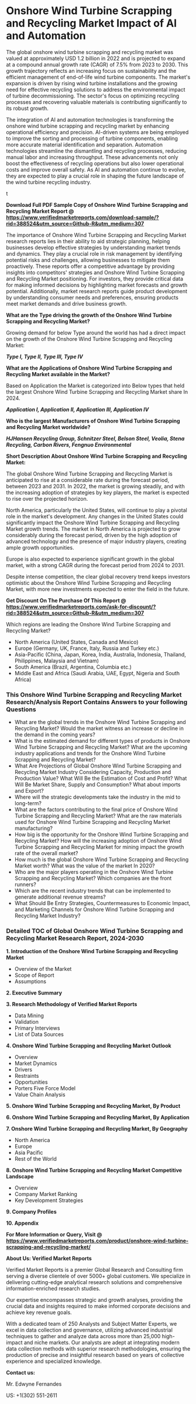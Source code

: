 <meta name="title" content="Global Onshore Wind Turbine Scrapping and Recycling Market Impact of AI and Automation"><meta name="description" content="The global onshore wind turbine scrapping and recycling market was valued at approximately USD 1.2 billion in 2022 and is projected to expand at a compound annual grow"><meta name="title" content="Onshore Wind Turbine Scrapping and Recycling Market Size, Share, Scope, Trends, Growth, Opportunities, Analysis, Forecast"><h1>Onshore Wind Turbine Scrapping and Recycling Market Impact of AI and Automation</h1><p>The global onshore wind turbine scrapping and recycling market was valued at approximately USD 1.2 billion in 2022 and is projected to expand at a compound annual growth rate (CAGR) of 7.5% from 2023 to 2030. This growth trajectory reflects an increasing focus on sustainability and the efficient management of end-of-life wind turbine components. The market's expansion is driven by rising wind turbine installations and the growing need for effective recycling solutions to address the environmental impact of turbine decommissioning. The sector's focus on optimizing recycling processes and recovering valuable materials is contributing significantly to its robust growth.</p><p>The integration of AI and automation technologies is transforming the onshore wind turbine scrapping and recycling market by enhancing operational efficiency and precision. AI-driven systems are being employed to improve the sorting and processing of turbine components, enabling more accurate material identification and separation. Automation technologies streamline the dismantling and recycling processes, reducing manual labor and increasing throughput. These advancements not only boost the effectiveness of recycling operations but also lower operational costs and improve overall safety. As AI and automation continue to evolve, they are expected to play a crucial role in shaping the future landscape of the wind turbine recycling industry.</p>t</p><p id="" class=""><strong>Download Full PDF Sample Copy of Onshore Wind Turbine Scrapping and Recycling Market Report @ <a href="https://www.verifiedmarketreports.com/download-sample/?rid=388524&utm_source=Github-R&utm_medium=307" target="_blank">https://www.verifiedmarketreports.com/download-sample/?rid=388524&utm_source=Github-R&utm_medium=307</a></strong></p><p>The importance of&nbsp;Onshore Wind Turbine Scrapping and Recycling Market research reports lies in their ability to aid strategic planning, helping businesses develop effective strategies by understanding market trends and dynamics. They play a crucial role in risk management by identifying potential risks and challenges, allowing businesses to mitigate them proactively. These reports offer a competitive advantage by providing insights into competitors' strategies and Onshore Wind Turbine Scrapping and Recycling Market positioning. For investors, they provide critical data for making informed decisions by highlighting market forecasts and growth potential. Additionally, market research reports guide product development by understanding consumer needs and preferences, ensuring products meet market demands and drive business growth.</p><p><strong>What are the&nbsp;Type driving the growth of the Onshore Wind Turbine Scrapping and Recycling Market?</strong></p><p id="" class="">Growing demand for below Type around the world has had a direct impact on the growth of the Onshore Wind Turbine Scrapping and Recycling Market:</p><em><strong>Type I, Type II, Type III, Type IV</strong></em></p><strong>What are the&nbsp;Applications&nbsp;of Onshore Wind Turbine Scrapping and Recycling Market available in the Market?</strong></p><p id="" class="">Based on Application the Market is categorized into Below types that held the largest Onshore Wind Turbine Scrapping and Recycling Market share In 2024.</p><em><strong>Application I, Application II, Application III, Application IV</strong></em></p><strong>Who is the largest Manufacturers of Onshore Wind Turbine Scrapping and Recycling Market worldwide?</strong></p><p><em><strong>HJHansen Recycling Group, Schnitzer Steel, Belson Steel, Veolia, Stena Recycling, Carbon Rivers, Fengnuo Environmental</strong></em></p><p id="" class=""><strong>Short Description About Onshore Wind Turbine Scrapping and Recycling Market:</strong></p><p>The global Onshore Wind Turbine Scrapping and Recycling Market is anticipated to rise at a considerable rate during the forecast period, between 2023 and 2031. In 2022, the market is growing steadily, and with the increasing adoption of strategies by key players, the market is expected to rise over the projected horizon.</p><p>North America, particularly the United States, will continue to play a pivotal role in the market's development. Any changes in the United States could significantly impact the Onshore Wind Turbine Scrapping and Recycling Market growth trends. The market in North America is projected to grow considerably during the forecast period, driven by the high adoption of advanced technology and the presence of major industry players, creating ample growth opportunities.</p><p>Europe is also expected to experience significant growth in the global market, with a strong CAGR during the forecast period from 2024 to 2031.</p><p>Despite intense competition, the clear global recovery trend keeps investors optimistic about the Onshore Wind Turbine Scrapping and Recycling Market, with more new investments expected to enter the field in the future.</p><p id="" class=""><strong>Get Discount On The Purchase Of This Report @ <a href="https://www.verifiedmarketreports.com/ask-for-discount/?rid=388524&utm_source=Github-R&utm_medium=307" target="_blank">https://www.verifiedmarketreports.com/ask-for-discount/?rid=388524&utm_source=Github-R&utm_medium=307</a></strong></p>Which regions are leading the Onshore Wind Turbine Scrapping and Recycling Market?</p><ul><li>North America (United States, Canada and Mexico)</li><li>Europe (Germany, UK, France, Italy, Russia and Turkey etc.)</li><li>Asia-Pacific (China, Japan, Korea, India, Australia, Indonesia, Thailand, Philippines, Malaysia and Vietnam)</li><li>South America (Brazil, Argentina, Columbia etc.)</li><li>Middle East and Africa (Saudi Arabia, UAE, Egypt, Nigeria and South Africa)</li></ul><h3 id="" class="">This Onshore Wind Turbine Scrapping and Recycling Market Research/Analysis Report Contains Answers to your following Questions</h3><ul><li>What are the global trends in the Onshore Wind Turbine Scrapping and Recycling Market? Would the market witness an increase or decline in the demand in the coming years?</li><li>What is the estimated demand for different types of products in Onshore Wind Turbine Scrapping and Recycling Market? What are the upcoming industry applications and trends for the Onshore Wind Turbine Scrapping and Recycling Market?</li><li>What Are Projections of Global Onshore Wind Turbine Scrapping and Recycling Market Industry Considering Capacity, Production and Production Value? What Will Be the Estimation of Cost and Profit? What Will Be Market Share, Supply and Consumption? What about imports and Export?</li><li>Where will the strategic developments take the industry in the mid to long-term?</li><li>What are the factors contributing to the final price of Onshore Wind Turbine Scrapping and Recycling Market? What are the raw materials used for Onshore Wind Turbine Scrapping and Recycling Market manufacturing?</li><li>How big is the opportunity for the Onshore Wind Turbine Scrapping and Recycling Market? How will the increasing adoption of Onshore Wind Turbine Scrapping and Recycling Market for mining impact the growth rate of the overall market?</li><li>How much is the global Onshore Wind Turbine Scrapping and Recycling Market worth? What was the value of the market In 2020?</li><li>Who are the major players operating in the Onshore Wind Turbine Scrapping and Recycling Market? Which companies are the front runners?</li><li>Which are the recent industry trends that can be implemented to generate additional revenue streams?</li><li>What Should Be Entry Strategies, Countermeasures to Economic Impact, and Marketing Channels for Onshore Wind Turbine Scrapping and Recycling Market Industry?</li></ul><h3 id="" class="">Detailed TOC of Global Onshore Wind Turbine Scrapping and Recycling Market Research Report, 2024-2030</h3><p id="" class=""><strong>1. Introduction of the Onshore Wind Turbine Scrapping and Recycling Market</strong></p><ul><li>Overview of the Market</li><li>Scope of Report</li><li>Assumptions</li></ul><p id="" class=""><strong>2. Executive Summary</strong></p><p id="" class=""><strong>3. Research Methodology of Verified Market Reports</strong></p><ul><li>Data Mining</li><li>Validation</li><li>Primary Interviews</li><li>List of Data Sources</li></ul><p id="" class=""><strong>4. Onshore Wind Turbine Scrapping and Recycling Market Outlook</strong></p><ul><li>Overview</li><li>Market Dynamics</li><li>Drivers</li><li>Restraints</li><li>Opportunities</li><li>Porters Five Force Model</li><li>Value Chain Analysis</li></ul><p id="" class=""><strong>5. Onshore Wind Turbine Scrapping and Recycling Market, By Product</strong></p><p id="" class=""><strong>6. Onshore Wind Turbine Scrapping and Recycling Market, By Application</strong></p><p id="" class=""><strong>7. Onshore Wind Turbine Scrapping and Recycling Market, By Geography</strong></p><ul><li>North America</li><li>Europe</li><li>Asia Pacific</li><li>Rest of the World</li></ul><p id="" class=""><strong>8. Onshore Wind Turbine Scrapping and Recycling Market Competitive Landscape</strong></p><ul><li>Overview</li><li>Company Market Ranking</li><li>Key Development Strategies</li></ul><p id="" class=""><strong>9. Company Profiles</strong></p><p id="" class=""><strong>10. Appendix</strong></p><p id="" class=""><strong>For More Information or Query, Visit @ <a href="https://www.verifiedmarketreports.com/product/onshore-wind-turbine-scrapping-and-recycling-market/" target="_blank">https://www.verifiedmarketreports.com/product/onshore-wind-turbine-scrapping-and-recycling-market/</a></strong></p><p id="" class=""><strong>About Us: Verified Market Reports</strong></p><p id="" class="">Verified Market Reports is a premier Global Research and Consulting firm serving a diverse clientele of over 5000+ global customers. We specialize in delivering cutting-edge analytical research solutions and comprehensive information-enriched research studies.</p><p id="" class="">Our expertise encompasses strategic and growth analyses, providing the crucial data and insights required to make informed corporate decisions and achieve key revenue goals.</p><p id="" class="">With a dedicated team of 250 Analysts and Subject Matter Experts, we excel in data collection and governance, utilizing advanced industrial techniques to gather and analyze data across more than 25,000 high-impact and niche markets. Our analysts are adept at integrating modern data collection methods with superior research methodologies, ensuring the production of precise and insightful research based on years of collective experience and specialized knowledge.</p><p id="" class=""><strong>Contact us:</strong></p><p id="" class="">Mr. Edwyne Fernandes</p><p id="" class="">US: +1(302) 551-2611</p>